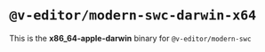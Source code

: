 # `@v-editor/modern-swc-darwin-x64`

This is the **x86_64-apple-darwin** binary for `@v-editor/modern-swc`
